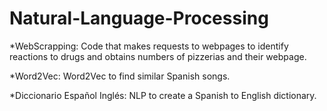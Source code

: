 # Natural-Language-Processing

*WebScrapping: Code that makes requests to webpages to identify reactions to drugs and obtains numbers of pizzerias and their webpage.

*Word2Vec: Word2Vec to find similar Spanish songs.

*Diccionario Español Inglés: NLP to create a Spanish to English dictionary.
